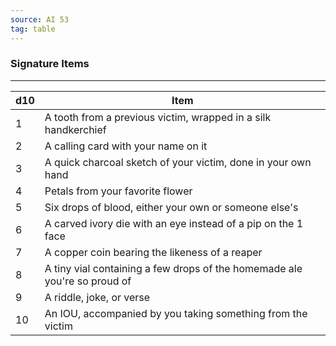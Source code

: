 ```yaml
---
source: AI 53
tag: table
---
```


### Signature Items
---
|d10|Item|
|----|------------|
|1|A tooth from a previous victim, wrapped in a silk handkerchief|
|2|A calling card with your name on it|
|3|A quick charcoal sketch of your victim, done in your own hand|
|4|Petals from your favorite flower|
|5|Six drops of blood, either your own or someone else's|
|6|A carved ivory die with an eye instead of a pip on the 1 face|
|7|A copper coin bearing the likeness of a reaper|
|8|A tiny vial containing a few drops of the homemade ale you're so proud of|
|9|A riddle, joke, or verse|
|10|An IOU, accompanied by you taking something from the victim|
